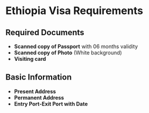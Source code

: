 # Ethiopia Visa Requirements

## Required Documents

- **Scanned copy of Passport** with 06 months validity
- **Scanned copy of Photo** (White background)
- **Visiting card**

## Basic Information

- **Present Address**
- **Permanent Address**
- **Entry Port-Exit Port with Date**